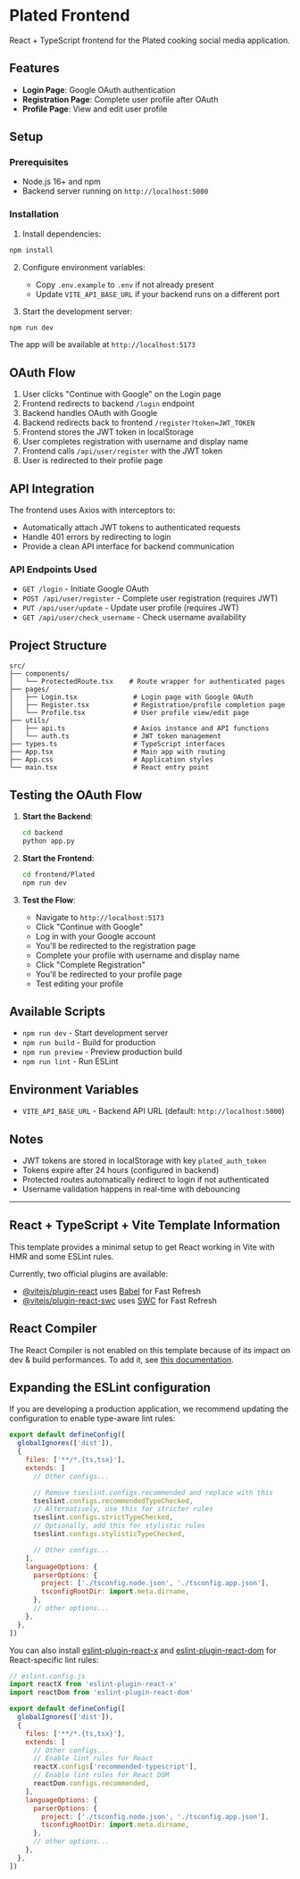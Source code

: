 # Plated Frontend

React + TypeScript frontend for the Plated cooking social media application.

## Features

- **Login Page**: Google OAuth authentication
- **Registration Page**: Complete user profile after OAuth
- **Profile Page**: View and edit user profile

## Setup

### Prerequisites

- Node.js 16+ and npm
- Backend server running on `http://localhost:5000`

### Installation

1. Install dependencies:
```bash
npm install
```

2. Configure environment variables:
   - Copy `.env.example` to `.env` if not already present
   - Update `VITE_API_BASE_URL` if your backend runs on a different port

3. Start the development server:
```bash
npm run dev
```

The app will be available at `http://localhost:5173`

## OAuth Flow

1. User clicks "Continue with Google" on the Login page
2. Frontend redirects to backend `/login` endpoint
3. Backend handles OAuth with Google
4. Backend redirects back to frontend `/register?token=JWT_TOKEN`
5. Frontend stores the JWT token in localStorage
6. User completes registration with username and display name
7. Frontend calls `/api/user/register` with the JWT token
8. User is redirected to their profile page

## API Integration

The frontend uses Axios with interceptors to:
- Automatically attach JWT tokens to authenticated requests
- Handle 401 errors by redirecting to login
- Provide a clean API interface for backend communication

### API Endpoints Used

- `GET /login` - Initiate Google OAuth
- `POST /api/user/register` - Complete user registration (requires JWT)
- `PUT /api/user/update` - Update user profile (requires JWT)
- `GET /api/user/check_username` - Check username availability

## Project Structure

```
src/
├── components/
│   └── ProtectedRoute.tsx    # Route wrapper for authenticated pages
├── pages/
│   ├── Login.tsx              # Login page with Google OAuth
│   ├── Register.tsx           # Registration/profile completion page
│   └── Profile.tsx            # User profile view/edit page
├── utils/
│   ├── api.ts                 # Axios instance and API functions
│   └── auth.ts                # JWT token management
├── types.ts                   # TypeScript interfaces
├── App.tsx                    # Main app with routing
├── App.css                    # Application styles
└── main.tsx                   # React entry point
```

## Testing the OAuth Flow

1. **Start the Backend**:
   ```bash
   cd backend
   python app.py
   ```

2. **Start the Frontend**:
   ```bash
   cd frontend/Plated
   npm run dev
   ```

3. **Test the Flow**:
   - Navigate to `http://localhost:5173`
   - Click "Continue with Google"
   - Log in with your Google account
   - You'll be redirected to the registration page
   - Complete your profile with username and display name
   - Click "Complete Registration"
   - You'll be redirected to your profile page
   - Test editing your profile

## Available Scripts

- `npm run dev` - Start development server
- `npm run build` - Build for production
- `npm run preview` - Preview production build
- `npm run lint` - Run ESLint

## Environment Variables

- `VITE_API_BASE_URL` - Backend API URL (default: `http://localhost:5000`)

## Notes

- JWT tokens are stored in localStorage with key `plated_auth_token`
- Tokens expire after 24 hours (configured in backend)
- Protected routes automatically redirect to login if not authenticated
- Username validation happens in real-time with debouncing

---

## React + TypeScript + Vite Template Information

This template provides a minimal setup to get React working in Vite with HMR and some ESLint rules.

Currently, two official plugins are available:

- [@vitejs/plugin-react](https://github.com/vitejs/vite-plugin-react/blob/main/packages/plugin-react) uses [Babel](https://babeljs.io/) for Fast Refresh
- [@vitejs/plugin-react-swc](https://github.com/vitejs/vite-plugin-react/blob/main/packages/plugin-react-swc) uses [SWC](https://swc.rs/) for Fast Refresh

## React Compiler

The React Compiler is not enabled on this template because of its impact on dev & build performances. To add it, see [this documentation](https://react.dev/learn/react-compiler/installation).

## Expanding the ESLint configuration

If you are developing a production application, we recommend updating the configuration to enable type-aware lint rules:

```js
export default defineConfig([
  globalIgnores(['dist']),
  {
    files: ['**/*.{ts,tsx}'],
    extends: [
      // Other configs...

      // Remove tseslint.configs.recommended and replace with this
      tseslint.configs.recommendedTypeChecked,
      // Alternatively, use this for stricter rules
      tseslint.configs.strictTypeChecked,
      // Optionally, add this for stylistic rules
      tseslint.configs.stylisticTypeChecked,

      // Other configs...
    ],
    languageOptions: {
      parserOptions: {
        project: ['./tsconfig.node.json', './tsconfig.app.json'],
        tsconfigRootDir: import.meta.dirname,
      },
      // other options...
    },
  },
])
```

You can also install [eslint-plugin-react-x](https://github.com/Rel1cx/eslint-react/tree/main/packages/plugins/eslint-plugin-react-x) and [eslint-plugin-react-dom](https://github.com/Rel1cx/eslint-react/tree/main/packages/plugins/eslint-plugin-react-dom) for React-specific lint rules:

```js
// eslint.config.js
import reactX from 'eslint-plugin-react-x'
import reactDom from 'eslint-plugin-react-dom'

export default defineConfig([
  globalIgnores(['dist']),
  {
    files: ['**/*.{ts,tsx}'],
    extends: [
      // Other configs...
      // Enable lint rules for React
      reactX.configs['recommended-typescript'],
      // Enable lint rules for React DOM
      reactDom.configs.recommended,
    ],
    languageOptions: {
      parserOptions: {
        project: ['./tsconfig.node.json', './tsconfig.app.json'],
        tsconfigRootDir: import.meta.dirname,
      },
      // other options...
    },
  },
])
```
